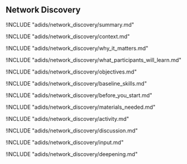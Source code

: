 
##  Network Discovery

<!-- ![](content/images/network_discovery.png "") -->

!INCLUDE "adids/network_discovery/summary.md"

<!-- Why The Topic Matters -->
!INCLUDE "adids/network_discovery/context.md"

!INCLUDE "adids/network_discovery/why_it_matters.md"

<!--  What Participants Will Learn -->

!INCLUDE "adids/network_discovery/what_participants_will_learn.md"

<!-- Objectives {.sidebar} -->

!INCLUDE "adids/network_discovery/objectives.md"

<!-- Baseline Skills -->

!INCLUDE "adids/network_discovery/baseline_skills.md"

<!-- Before you Start -->

!INCLUDE "adids/network_discovery/before_you_start.md"

<!-- Materials Needed [stub] -->

!INCLUDE "adids/network_discovery/materials_needed.md"

<!--Activity [stub] {.activity} -->

!INCLUDE "adids/network_discovery/activity.md"

<!--Discussion [stub] -->

!INCLUDE "adids/network_discovery/discussion.md"

<!-- Input -->

!INCLUDE "adids/network_discovery/input.md"

<!-- Deepening -->

!INCLUDE "adids/network_discovery/deepening.md"

<!--Synthesis [stub] {.synthesis} -->

